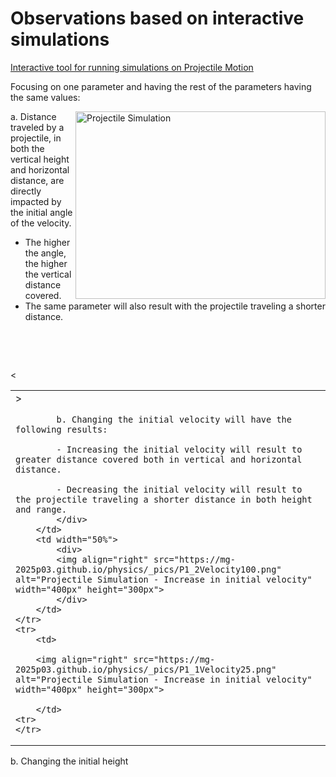# Observations based on interactive simulations

[Interactive tool for running simulations on Projectile Motion](https://mg-2025p03.github.io/physics/Physics/1%20Mechanics/pNewAngle20250327.html)

Focusing on one parameter and having the rest of the parameters having the same values:

<img align="right" src="https://mg-2025p03.github.io/physics/_pics/ProjectileMotion.png" alt="Projectile Simulation" width="400px" height="300px">

a. Distance traveled by a projectile, in both the vertical height and horizontal distance, are directly impacted by the initial angle of the velocity. 

- The higher the angle, the higher the vertical distance covered.
- The same parameter will also result with the projectile traveling a shorter distance.

<p>&nbsp;</p>
<p>&nbsp;</p>

<<table width="600">
    <tr>
        <td rowspan="2" width="50%">><div>

            b. Changing the initial velocity will have the following results:

            - Increasing the initial velocity will result to greater distance covered both in vertical and horizontal distance.

            - Decreasing the initial velocity will result to the projectile traveling a shorter distance in both height and range. 
            </div>
        </td>
        <td width="50%">
            <div>
            <img align="right" src="https://mg-2025p03.github.io/physics/_pics/P1_2Velocity100.png" alt="Projectile Simulation - Increase in initial velocity" width="400px" height="300px">
            </div>
        </td>
    </tr>
    <tr>
        <td>

        <img align="right" src="https://mg-2025p03.github.io/physics/_pics/P1_1Velocity25.png" alt="Projectile Simulation - Increase in initial velocity" width="400px" height="300px">

        </td>
    <tr>
    </tr>
</table>

b. Changing the initial height